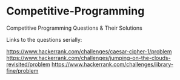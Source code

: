 # Competitive-Programming
Competitive Programming Questions &amp; Their Solutions

Links to the questions serially:
 
https://www.hackerrank.com/challenges/caesar-cipher-1/problem 
https://www.hackerrank.com/challenges/jumping-on-the-clouds-revisited/problem 
https://www.hackerrank.com/challenges/library-fine/problem
